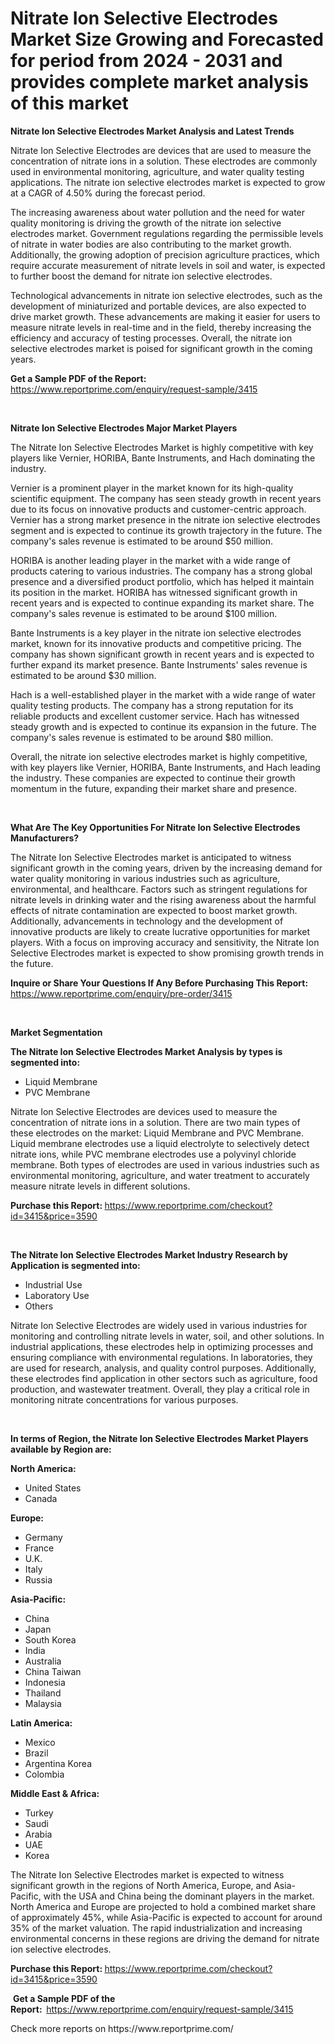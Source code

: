 <p><h1>Nitrate Ion Selective Electrodes Market Size Growing and Forecasted for period from 2024 - 2031 and provides complete market analysis of this market</h1></p><p><strong>Nitrate Ion Selective Electrodes Market Analysis and Latest Trends</strong></p>
<p><p>Nitrate Ion Selective Electrodes are devices that are used to measure the concentration of nitrate ions in a solution. These electrodes are commonly used in environmental monitoring, agriculture, and water quality testing applications. The nitrate ion selective electrodes market is expected to grow at a CAGR of 4.50% during the forecast period.</p><p>The increasing awareness about water pollution and the need for water quality monitoring is driving the growth of the nitrate ion selective electrodes market. Government regulations regarding the permissible levels of nitrate in water bodies are also contributing to the market growth. Additionally, the growing adoption of precision agriculture practices, which require accurate measurement of nitrate levels in soil and water, is expected to further boost the demand for nitrate ion selective electrodes.</p><p>Technological advancements in nitrate ion selective electrodes, such as the development of miniaturized and portable devices, are also expected to drive market growth. These advancements are making it easier for users to measure nitrate levels in real-time and in the field, thereby increasing the efficiency and accuracy of testing processes. Overall, the nitrate ion selective electrodes market is poised for significant growth in the coming years.</p></p>
<p><strong>Get a Sample PDF of the Report:&nbsp;</strong> <a href="https://www.reportprime.com/enquiry/request-sample/3415">https://www.reportprime.com/enquiry/request-sample/3415</a></p>
<p>&nbsp;</p>
<p><strong>Nitrate Ion Selective Electrodes Major Market Players</strong></p>
<p><p>The Nitrate Ion Selective Electrodes Market is highly competitive with key players like Vernier, HORIBA, Bante Instruments, and Hach dominating the industry. </p><p>Vernier is a prominent player in the market known for its high-quality scientific equipment. The company has seen steady growth in recent years due to its focus on innovative products and customer-centric approach. Vernier has a strong market presence in the nitrate ion selective electrodes segment and is expected to continue its growth trajectory in the future. The company's sales revenue is estimated to be around $50 million.</p><p>HORIBA is another leading player in the market with a wide range of products catering to various industries. The company has a strong global presence and a diversified product portfolio, which has helped it maintain its position in the market. HORIBA has witnessed significant growth in recent years and is expected to continue expanding its market share. The company's sales revenue is estimated to be around $100 million.</p><p>Bante Instruments is a key player in the nitrate ion selective electrodes market, known for its innovative products and competitive pricing. The company has shown significant growth in recent years and is expected to further expand its market presence. Bante Instruments' sales revenue is estimated to be around $30 million.</p><p>Hach is a well-established player in the market with a wide range of water quality testing products. The company has a strong reputation for its reliable products and excellent customer service. Hach has witnessed steady growth and is expected to continue its expansion in the future. The company's sales revenue is estimated to be around $80 million.</p><p>Overall, the nitrate ion selective electrodes market is highly competitive, with key players like Vernier, HORIBA, Bante Instruments, and Hach leading the industry. These companies are expected to continue their growth momentum in the future, expanding their market share and presence.</p></p>
<p>&nbsp;</p>
<p><strong>What Are The Key Opportunities For Nitrate Ion Selective Electrodes Manufacturers?</strong></p>
<p><p>The Nitrate Ion Selective Electrodes market is anticipated to witness significant growth in the coming years, driven by the increasing demand for water quality monitoring in various industries such as agriculture, environmental, and healthcare. Factors such as stringent regulations for nitrate levels in drinking water and the rising awareness about the harmful effects of nitrate contamination are expected to boost market growth. Additionally, advancements in technology and the development of innovative products are likely to create lucrative opportunities for market players. With a focus on improving accuracy and sensitivity, the Nitrate Ion Selective Electrodes market is expected to show promising growth trends in the future.</p></p>
<p><strong>Inquire or Share Your Questions If Any Before Purchasing This Report:</strong> <a href="https://www.reportprime.com/enquiry/pre-order/3415">https://www.reportprime.com/enquiry/pre-order/3415</a></p>
<p>&nbsp;</p>
<p><strong>Market Segmentation</strong></p>
<p><strong>The Nitrate Ion Selective Electrodes Market Analysis by types is segmented into:</strong></p>
<p><ul><li>Liquid Membrane</li><li>PVC Membrane</li></ul></p>
<p><p>Nitrate Ion Selective Electrodes are devices used to measure the concentration of nitrate ions in a solution. There are two main types of these electrodes on the market: Liquid Membrane and PVC Membrane. Liquid membrane electrodes use a liquid electrolyte to selectively detect nitrate ions, while PVC membrane electrodes use a polyvinyl chloride membrane. Both types of electrodes are used in various industries such as environmental monitoring, agriculture, and water treatment to accurately measure nitrate levels in different solutions.</p></p>
<p><strong>Purchase this Report:&nbsp;</strong><a href="https://www.reportprime.com/checkout?id=3415&price=3590">https://www.reportprime.com/checkout?id=3415&price=3590</a></p>
<p>&nbsp;</p>
<p><strong>The Nitrate Ion Selective Electrodes Market Industry Research by Application is segmented into:</strong></p>
<p><ul><li>Industrial Use</li><li>Laboratory Use</li><li>Others</li></ul></p>
<p><p>Nitrate Ion Selective Electrodes are widely used in various industries for monitoring and controlling nitrate levels in water, soil, and other solutions. In industrial applications, these electrodes help in optimizing processes and ensuring compliance with environmental regulations. In laboratories, they are used for research, analysis, and quality control purposes. Additionally, these electrodes find application in other sectors such as agriculture, food production, and wastewater treatment. Overall, they play a critical role in monitoring nitrate concentrations for various purposes.</p></p>
<p>&nbsp;</p>
<p><strong>In terms of Region, the Nitrate Ion Selective Electrodes Market Players available by Region are:</strong></p>
<p>
    <p> <strong> North America: </strong>
        <ul>
            <li>United States</li>
            <li>Canada</li>
        </ul>
        </p> 
    <p> <strong> Europe: </strong>
        <ul>
            <li>Germany</li>
            <li>France</li>
            <li>U.K.</li>
            <li>Italy</li>
            <li>Russia</li>
        </ul>
        </p> 
    <p> <strong> Asia-Pacific: </strong>
        <ul>
            <li>China</li>
            <li>Japan</li>
            <li>South Korea</li>
            <li>India</li>
            <li>Australia</li>
            <li>China Taiwan</li>
            <li>Indonesia</li>
            <li>Thailand</li>
            <li>Malaysia</li>
        </ul>
        </p> 
    <p> <strong> Latin America: </strong>
        <ul>
            <li>Mexico</li>
            <li>Brazil</li>
            <li>Argentina Korea</li>
            <li>Colombia</li>
        </ul>
        </p> 
    <p> <strong> Middle East & Africa: </strong>
        <ul>
            <li>Turkey</li>
            <li>Saudi</li>
            <li>Arabia</li>
            <li>UAE</li>
            <li>Korea</li>
        </ul>
    </p>
    </p>
<p><p>The Nitrate Ion Selective Electrodes market is expected to witness significant growth in the regions of North America, Europe, and Asia-Pacific, with the USA and China being the dominant players in the market. North America and Europe are projected to hold a combined market share of approximately 45%, while Asia-Pacific is expected to account for around 35% of the market valuation. The rapid industrialization and increasing environmental concerns in these regions are driving the demand for nitrate ion selective electrodes.</p></p>
<p><strong>Purchase this Report: </strong><a href="https://www.reportprime.com/checkout?id=3415&price=3590">https://www.reportprime.com/checkout?id=3415&price=3590</a></p>
<p>&nbsp;<strong>Get a Sample PDF of the Report:&nbsp;&nbsp;</strong><a href="https://www.reportprime.com/enquiry/request-sample/3415">https://www.reportprime.com/enquiry/request-sample/3415</a></p>
<p><strong></strong></p>
<p>Check more reports on https://www.reportprime.com/</p>